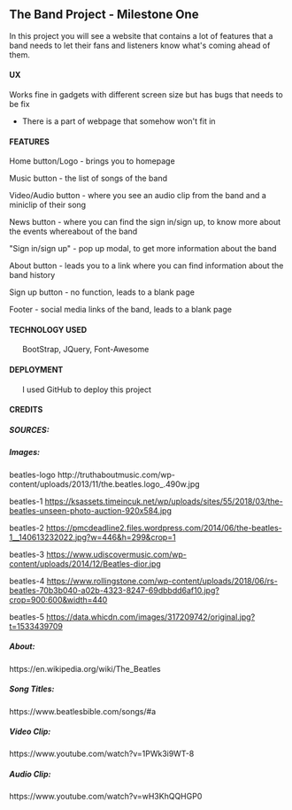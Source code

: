 <h2>The Band Project - Milestone One</h2>

In this project you will see a website that contains a lot of features that a band needs to let their fans and listeners know what's coming ahead of them.

<h4>UX</h4>

Works fine in gadgets with different screen size but has bugs that needs to be fix
<ul><li>There is a part of webpage that somehow won't fit in</li></ul>

<h4>FEATURES</h4>

Home button/Logo - brings you to homepage

Music button - the list of songs of the band

Video/Audio button - where you see an audio clip from the band and a miniclip of their song

News button - where you can find the sign in/sign up, to know more about the events whereabout of the band

"Sign in/sign up" - pop up modal, to get more information about the band

About button - leads you to a link where you can find information about the band history

Sign up button - no function, leads to a blank page

Footer - social media links of the band, leads to a blank page

<h4>TECHNOLOGY USED</h4>
<ul>
BootStrap, JQuery, Font-Awesome
</ul>

<h4>DEPLOYMENT</h4>
<ul>
I used GitHub to deploy this project
</ul>

<h4>CREDITS</h4>
<h5>SOURCES:</h5>

<h5>Images:</h5>
beatles-logo
http://truthaboutmusic.com/wp-content/uploads/2013/11/the.beatles.logo_.490w.jpg

beatles-1
https://ksassets.timeincuk.net/wp/uploads/sites/55/2018/03/the-beatles-unseen-photo-auction-920x584.jpg

beatles-2
https://pmcdeadline2.files.wordpress.com/2014/06/the-beatles-1__140613232022.jpg?w=446&h=299&crop=1

beatles-3
https://www.udiscovermusic.com/wp-content/uploads/2014/12/Beatles-dior.jpg

beatles-4
https://www.rollingstone.com/wp-content/uploads/2018/06/rs-beatles-70b3b040-a02b-4323-8247-69dbbdd6af10.jpg?crop=900:600&width=440

beatles-5
https://data.whicdn.com/images/317209742/original.jpg?t=1533439709

<h5>About:</h5> 
https://en.wikipedia.org/wiki/The_Beatles

<h5>Song Titles:</h5>
https://www.beatlesbible.com/songs/#a

<h5>Video Clip:</h5>
https://www.youtube.com/watch?v=1PWk3i9WT-8 

<h5>Audio Clip:</h5>
https://www.youtube.com/watch?v=wH3KhQQHGP0
